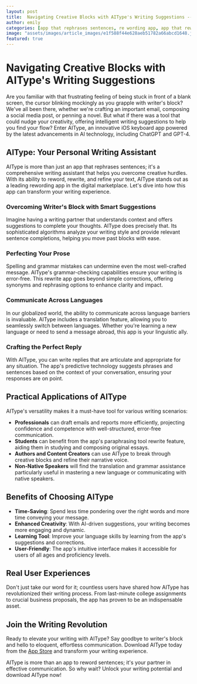 ```yaml
---
layout: post
title:  Navigating Creative Blocks with AIType's Writing Suggestions --- Show how AIType helps overcome writer’s block with intelligent writing suggestions.
author: emily
categories: [app that rephrases sentences, re wording app, app that rewrites sentences, rewrite app, rewording app, paraphrasing tool rewrite, app to reword sentences]
image: "assets/images/article_images/e1f588f44e628aeb51782a66abcd1648.jpg"
featured: true
---
```


# Navigating Creative Blocks with AIType's Writing Suggestions

Are you familiar with that frustrating feeling of being stuck in front of a blank screen, the cursor blinking mockingly as you grapple with writer's block? We've all been there, whether we're crafting an important email, composing a social media post, or penning a novel. But what if there was a tool that could nudge your creativity, offering intelligent writing suggestions to help you find your flow? Enter AIType, an innovative iOS keyboard app powered by the latest advancements in AI technology, including ChatGPT and GPT-4.

## AIType: Your Personal Writing Assistant

AIType is more than just an app that rephrases sentences; it's a comprehensive writing assistant that helps you overcome creative hurdles. With its ability to reword, rewrite, and refine your text, AIType stands out as a leading rewording app in the digital marketplace. Let's dive into how this app can transform your writing experience.

### Overcoming Writer's Block with Smart Suggestions

Imagine having a writing partner that understands context and offers suggestions to complete your thoughts. AIType does precisely that. Its sophisticated algorithms analyze your writing style and provide relevant sentence completions, helping you move past blocks with ease.

### Perfecting Your Prose

Spelling and grammar mistakes can undermine even the most well-crafted message. AIType's grammar-checking capabilities ensure your writing is error-free. This rewrite app goes beyond simple corrections, offering synonyms and rephrasing options to enhance clarity and impact.

### Communicate Across Languages

In our globalized world, the ability to communicate across language barriers is invaluable. AIType includes a translation feature, allowing you to seamlessly switch between languages. Whether you're learning a new language or need to send a message abroad, this app is your linguistic ally.

### Crafting the Perfect Reply

With AIType, you can write replies that are articulate and appropriate for any situation. The app's predictive technology suggests phrases and sentences based on the context of your conversation, ensuring your responses are on point.

## Practical Applications of AIType

AIType's versatility makes it a must-have tool for various writing scenarios:

- **Professionals** can draft emails and reports more efficiently, projecting confidence and competence with well-structured, error-free communication.
- **Students** can benefit from the app's paraphrasing tool rewrite feature, aiding them in studying and composing original essays.
- **Authors and Content Creators** can use AIType to break through creative blocks and refine their narrative voice.
- **Non-Native Speakers** will find the translation and grammar assistance particularly useful in mastering a new language or communicating with native speakers.

## Benefits of Choosing AIType

- **Time-Saving**: Spend less time pondering over the right words and more time conveying your message.
- **Enhanced Creativity**: With AI-driven suggestions, your writing becomes more engaging and dynamic.
- **Learning Tool**: Improve your language skills by learning from the app's suggestions and corrections.
- **User-Friendly**: The app's intuitive interface makes it accessible for users of all ages and proficiency levels.

## Real User Experiences

Don't just take our word for it; countless users have shared how AIType has revolutionized their writing process. From last-minute college assignments to crucial business proposals, the app has proven to be an indispensable asset.

## Join the Writing Revolution

Ready to elevate your writing with AIType? Say goodbye to writer's block and hello to eloquent, effortless communication. Download AIType today from the [App Store](https://apps.apple.com/us/app/aitype-grammar-check-keyboard/id6469163944) and transform your writing experience.

AIType is more than an app to reword sentences; it's your partner in effective communication. So why wait? Unlock your writing potential and download AIType now!